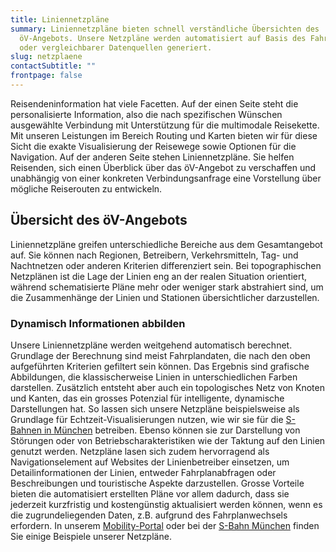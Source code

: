 ```yaml
---
title: Liniennetzpläne
summary: Liniennetzpläne bieten schnell verständliche Übersichten des
  öV-Angebots. Unsere Netzpläne werden automatisiert auf Basis des Fahrplans
  oder vergleichbarer Datenquellen generiert.
slug: netzplaene
contactSubtitle: ""
frontpage: false
---
```

Reisendeninformation hat viele Facetten. Auf der einen Seite steht die personalisierte Information, also die nach spezifischen Wünschen ausgewählte Verbindung mit Unterstützung für die multimodale Reisekette. Mit unseren Leistungen im Bereich Routing und Karten bieten wir für diese Sicht die exakte Visualisierung der Reisewege sowie Optionen für die Navigation. Auf der anderen Seite stehen Liniennetzpläne. Sie helfen Reisenden, sich einen Überblick über das öV-Angebot zu verschaffen und unabhängig von einer konkreten Verbindungsanfrage eine Vorstellung über mögliche Reiserouten zu entwickeln.

## Übersicht des öV-Angebots

Liniennetzpläne greifen unterschiedliche Bereiche aus dem Gesamtangebot auf. Sie können nach Regionen, Betreibern, Verkehrsmitteln, Tag- und Nachtnetzen oder anderen Kriterien differenziert sein. Bei topographischen Netzplänen ist die Lage der Linien eng an der realen Situation orientiert, während schematisierte Pläne mehr oder weniger stark abstrahiert sind, um die Zusammenhänge der Linien und Stationen übersichtlicher darzustellen.

<ResponsiveImage alt="Liniennetzplan" desktop="/images/solution/network-plans/liniennetz_01.png" mobile="/images/solution/network-plans/LNP_mobile.png" />

### Dynamisch Informationen abbilden

Unsere Liniennetzpläne werden weitgehend automatisch berechnet. Grundlage der Berechnung sind meist Fahrplandaten, die nach den oben aufgeführten Kriterien gefiltert sein können. Das Ergebnis sind grafische Abbildungen, die klassischerweise Linien in unterschiedlichen Farben darstellen. 
Zusätzlich entsteht aber auch ein topologisches Netz von Knoten und Kanten, das ein grosses Potenzial für intelligente, dynamische Darstellungen hat. So lassen sich unsere Netzpläne beispielsweise als Grundlage für Echtzeit-Visualisierungen nutzen, wie wir sie für die [S-Bahnen in München](https://s-bahn-muenchen-live.de/?mode=schematic) betreiben. Ebenso können sie zur Darstellung von Störungen oder von Betriebscharakteristiken wie der Taktung auf den Linien genutzt werden. Netzpläne lasen sich zudem hervorragend als Navigationselement auf Websites der Linienbetreiber einsetzen, um Detailinformationen der Linien, entweder Fahrplanabfragen oder Beschreibungen und touristische Aspekte darzustellen.
Grosse Vorteile bieten die automatisiert erstellten Pläne vor allem dadurch, dass sie jederzeit kurzfristig und kostengünstig aktualisiert werden können, wenn es die zugrundeliegenden Daten, z.B. aufgrund des Fahrplanwechsels erfordern.
In unserem [Mobility-Portal](https://mobility.portal.geops.io/world.geops.networkplans?lang=en&layers=de.vagfr.topographic&x=873541.47&y=6106471.35&z=13.53) oder bei der [S-Bahn München](https://s-bahn-muenchen-live.de/?mode=schematic) finden Sie einige Beispiele unserer Netzpläne.